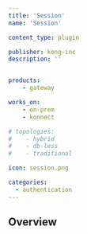 ```yaml
---
title: 'Session'
name: 'Session'

content_type: plugin

publisher: kong-inc
description: ''


products:
    - gateway

works_on:
    - on-prem
    - konnect

# topologies:
#    - hybrid
#    - db-less
#    - traditional

icon: session.png

categories:
  - authentication
---
```


## Overview
